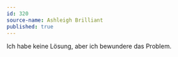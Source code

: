 ```yaml
---
id: 320
source-name: Ashleigh Brilliant
published: true
---
```

Ich habe keine Lösung, aber ich bewundere das Problem.
